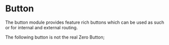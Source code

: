 # Button

The button module provides feature rich buttons which can be used as such or for internal and external routing.

<script setup>
import TestButton from '../../../.vitepress/theme/components/test-button.vue'
</script>

The following button is not the real Zero Button;

<TestButton />
